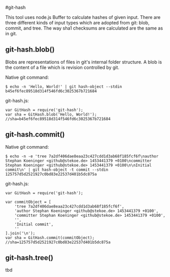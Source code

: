 #git-hash

This tool uses node.js Buffer to calculate hashes of given input.
There are three different kinds of input types which are adopted from git: blob, commit, and tree.
The way sha1 checksums are calculated are the same as in git.

## git-hash.blob()
Blobs are representations of files in git's internal folder structure.
A blob is the content of a file which is revision controlled by git.

Native git command:

```
$ echo -n 'Hello, World!' | git hash-object --stdin
b45ef6fec89518d314f546fd6c3025367b721684
```

git-hash.js:

```
var GitHash = require('git-hash');
var sha = GitHash.blob('Hello, World!'); //sha=b45ef6fec89518d314f546fd6c3025367b721684
```

## git-hash.commit()
Native git command:

```
$ echo -n -e 'tree 7a2df406dae8eaa23c427cdd1d3ab68f185fcf6f\nauthor Stephan Koeninger <github@stekoe.de> 1453441379 +0100\ncommitter Stephan Koeninger <github@stekoe.de> 1453441379 +0100\n\nInitial commit\n' | git hash-object -t commit --stdin
125757d5d2521927c0bd83e22537d401b5dc875a
```

git-hash.js:

```
var GitHash = require('git-hash');

var commitObject = [
    'tree 7a2df406dae8eaa23c427cdd1d3ab68f185fcf6f',
    'author Stephan Koeninger <github@stekoe.de> 1453441379 +0100',
    'committer Stephan Koeninger <github@stekoe.de> 1453441379 +0100',
    '',
    'Initial commit',
    ''
].join('\n');
var sha = GitHash.commit(commitObject); //sha=125757d5d2521927c0bd83e22537d401b5dc875a
```


## git-hash.tree()
tbd